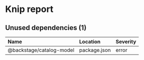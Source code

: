 # Knip report

## Unused dependencies (1)

| Name | Location | Severity |
| :----------------------- | :----------- | :------- |
| @backstage/catalog-model | package.json | error |

